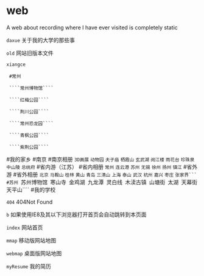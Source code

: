 # web
A web about recording where I have ever visited is completely static

````daxue````
关于我的大学的那些事

````old````
网站旧版本文件

````xiangce````

     #常州
  
     ````常州博物馆````
	 
	 ````红梅公园````
	 
	 ````荆川公园````
	 
	 ````常州恐龙园````
	 
	 ````青枫公园````
	 
	 ````紫荆公园````
	 
  #我的家乡
  #南京
  #南京相册
     ````3D画展````
	 ````动物园````
	 ````夫子庙````
	 ````栖霞山````
	 ````玄武湖````
	 ````阅江楼````
	 ````雨花台````
	 ````珍珠泉````
	 ````中山陵````
	 ````总统府````
  #省内游（江苏）
  #省内相册
     ````常州````
	 ````连云港````
	 ````苏州````
	 ````无锡````
	 ````徐州````
	 ````扬州````
	 ````镇江````
  #省外游
  #省外相册
     ````北京````
	 ````马鞍山````
	 ````桂林````
	 ````黄山````
	 ````青岛````
	 ````三清山````
	 ````上海````
	 ````泰山````
	 ````武汉````
	 ````杭州````
	 ````嘉兴````
	 ````枣庄````
	 ````张家界```
  #苏州
     ````苏州博物馆````
	 ````寒山寺````
	 ````金鸡湖````
	 ````九龙潭````
	 ````灵白线````
	 ````木渎古镇````
	 ````山塘街````
	 ````太湖````
	 ````天幕街````
	 ````天平山````
  #我的学校
  
````404````
404Not Found

````b````
如果使用IE8及其以下浏览器打开首页会自动跳转到本页面

````index````
网站首页

````mmap````
移动版网站地图

````webmap````
桌面版网站地图

 ````myResume````
我的简历
	 
	 
	 
	 
